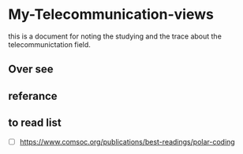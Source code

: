# My-Telecommunication-views
this is a document for noting the studying and the trace about the telecommunictation field.

## Over see

## referance

## to read list
- [ ] https://www.comsoc.org/publications/best-readings/polar-coding  


